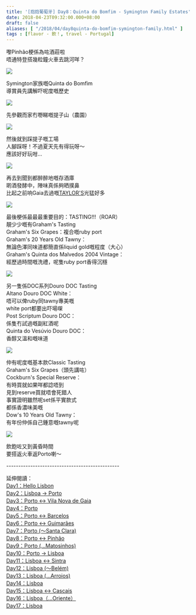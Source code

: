 ```yaml
---
title: '[抱抱葡萄牙] Day8：Quinta do Bomfim - Symington Family Estates'
date: 2018-04-23T09:32:00.000+08:00
draft: false
aliases: [ "/2018/04/day8quinta-do-bomfim-symington-family.html" ]
tags : [flavor - 飲！, travel - Portugal]
---
```


嚟Pinhão梗係為咗酒莊啦  
唔通特登搭幾粒鐘火車去跳河咩？  

![](https://c1.staticflickr.com/1/916/40732047865_2d8a53f6dc_z.jpg)

Symington家族嘅Quinta do Bomfim  
導賞員先講解吓呢度嘅歷史  

![](https://c1.staticflickr.com/5/4312/35873696442_626614e680_z.jpg)

先參觀而家冇嘢睇嘅提子山（農園）  

![](https://c1.staticflickr.com/1/832/40732047535_d66d461f7f_z.jpg)

然後就到踩提子嘅工場  
人腳踩呀！不過夏天先有得玩呀～  
應該好好玩咁...  

![](https://c1.staticflickr.com/5/4293/35234554533_e23dbc5bee_z.jpg)

再去到聞到都醉醉地嘅存酒庫  
啲酒發酵中，陣味真係夠晒撲鼻  
比起之前响Gaia去過嘅[TAYLOR'S](https://www.hidie.net/2017/12/day3port-guy-tour-1-taylors.html)光猛好多  

![](https://c1.staticflickr.com/5/4326/35873694022_21c8732d29_z.jpg)

最後梗係最最最重要目的：TASTING!!!（ROAR）  
靚少少嘅有Graham's Tasting  
Graham's Six Grapes：複合嘅ruby port  
Graham's 20 Years Old Tawny：  
無論色澤同味道都簡直係liquid gold嘅程度（大心）  
Graham's Quinta dos Malvedos 2004 Vintage：  
經歷過時間嘅洗禮，呢隻ruby port香得沉穩  

![](https://c1.staticflickr.com/1/902/40913470294_272d790927_z.jpg)

另一隻係DOC系列Douro DOC Tasting  
Altano Douro DOC White：  
唔可以俾ruby同tawny專美嘅  
white port都要出吓場㗎  
Post Scriptum Douro DOC：  
係隻冇試過嘅副紅酒呢  
Quinta do Vesúvio Douro DOC：  
香醇又溫和嘅味道  

![](https://c1.staticflickr.com/1/883/40732046665_872805d9d6_z.jpg)

仲有呢度嘅基本款Classic Tasting  
Graham's Six Grapes（頭先講咗）  
Cockburn's Special Reserve：  
有時買就如果咩都諗唔到  
見到reserve買就唔會死錯人  
事實證明雖然呢set係平實款式  
都係香濃味美嘅  
Dow's 10 Years Old Tawny：  
有年份仲係自己鍾意嘅tawny呢  

![](https://c1.staticflickr.com/1/931/40913469204_6da95b2fb1_z.jpg)

飲飽咗又到黃昏時間  
要搭返火車返Porto喇～  
  
\-----------------------------------------------  
  
  
延伸閱讀：  
[Day1：Hello Lisbon](https://www.hidie.net/2017/07/day1hello-lisbon.html)  
[Day2：Lisboa → Porto](https://www.hidie.net/2017/07/day2lisboa-porto.html)  
[Day3：Porto ↔ Vila Nova de Gaia](https://www.hidie.net/2017/07/day3porto-vila-nova-de-gaia.html)  
[Day4：Porto](http://www.hidie.net/2017/07/day4porto.html)  
[Day5：Porto ↔ Barcelos](http://www.hidie.net/2017/07/day5porto-barcelos.html)  
[Day6：Porto ↔ Guimarães](http://www.hidie.net/2017/07/day6porto-guimaraes.html)  
[Day7：Porto (～Santa Clara)](http://www.hidie.net/2017/08/day7porto-santa-clara.html)  
[Day8：Porto ↔ Pinhão](http://www.hidie.net/2017/08/day8porto-pinhao.html)  
[Day9：Porto (...Matosinhos)](http://www.hidie.net/2017/08/day9porto-matosinhos.html)  
[Day10：Porto → Lisboa](http://www.hidie.net/2017/08/day10porto-lisboa.html)  
[Day11：Lisboa ↔ Sintra](http://www.hidie.net/2017/08/day11lisboa-sintra.html)  
[Day12：Lisboa (～Belém)](http://www.hidie.net/2017/08/day12lisboa-belem.html)  
[Day13：Lisboa (...Arroios)](http://www.hidie.net/2017/08/day13lisboa-arroios.html)  
[Day14：Lisboa](http://www.hidie.net/2017/08/day14lisboa.html)  
[Day15：Lisboa ↔ Cascais](http://www.hidie.net/2017/08/day15lisboa-cascais.html)  
[Day16：Lisboa（...Oriente）](http://www.hidie.net/2017/08/day16lisboaoriente.html)  
[Day17：Lisboa](http://www.hidie.net/2017/08/day17lisboa.html)